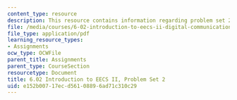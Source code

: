 ```yaml
---
content_type: resource
description: This resource contains information regarding problem set 2.
file: /media/courses/6-02-introduction-to-eecs-ii-digital-communication-systems-fall-2012/e152b00717ecd56108896ad71c310c29_MIT6_02F12_ps2.pdf
file_type: application/pdf
learning_resource_types:
- Assignments
ocw_type: OCWFile
parent_title: Assignments
parent_type: CourseSection
resourcetype: Document
title: 6.02 Introduction to EECS II, Problem Set 2
uid: e152b007-17ec-d561-0889-6ad71c310c29
---
```

